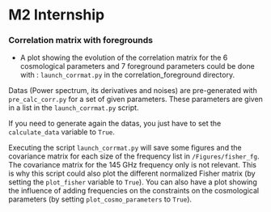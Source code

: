 # M2 Internship

### Correlation matrix with foregrounds
  - A plot showing the evolution of the correlation matrix for the 6 cosmological parameters and 7 foreground parameters could be done with : `launch_corrmat.py` in the correlation_foreground directory.

  Datas (Power spectrum, its derivatives and noises) are pre-generated with `pre_calc_corr.py` for a set of given parameters.
  These parameters are given in a list in the `launch_corrmat.py` script.

  If you need to generate again the datas, you just have to set the `calculate_data` variable to `True`.

  Executing the script `launch_corrmat.py` will save some figures and the covariance matrix for each size of the frequency list in `/Figures/fisher_fg`.
  The covariance matrix for the 145 GHz frequency only is not relevant. This is why this script could also plot the different normalized Fisher matrix (by setting the `plot_fisher` variable to `True`).
  You can also have a plot showing the influence of adding frequencies on the constraints on the cosmological parameters (by setting `plot_cosmo_parameters` to `True`).
